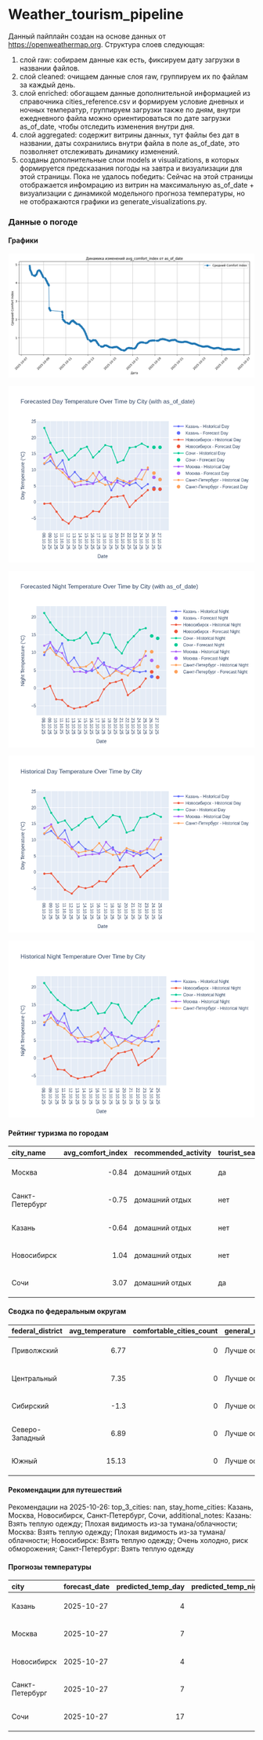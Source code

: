 # Weather_tourism_pipeline
Данный пайплайн создан на основе данных от https://openweathermap.org.
Структура слоев следующая:
  1) слой raw: 
  собираем данные как есть, фиксируем дату загрузки в названии файлов.
  2) слой cleaned:
  очищаем данные слоя raw, группируем их по файлам за каждый день.
  3) слой enriched:
  обогащаем данные дополнительной информацией из справочника cities_reference.csv и формируем условие дневных и ночных температур,
  группируем загрузки также по дням, внутри ежедневного файла можно ориентироваться по дате загрузки as_of_date, чтобы отследить изменения внутри дня.
  4) слой aggregated:
   содержит витрины данных, тут файлы без дат в названии, даты сохранились внутри файла в поле as_of_date, это позволняет отслеживать динамику изменений.
  6) созданы дополнительные слои models и visualizations, в которых формируется предсказания погоды на завтра и визуализации для этой страницы.
  Пока не удалось победить: Сейчас на этой страницы отображается инфомрацию из витрин на максимальную as_of_date + визуализации с динамикой модельного прогноза температуры, 
  но не отображаются графики из generate_visualizations.py.
<!-- WEATHER DATA START -->
### Данные о погоде

#### Графики
![Comfort Index Trend](data/visualizations/comfort_index_trend.png)

![Forecasted Day Temperature](data/visualizations/forecasted_day_temperature.png)

![Forecasted Night Temperature](data/visualizations/forecasted_night_temperature.png)

![Historical Day Temperature](data/visualizations/historical_day_temperature.png)

![Historical Night Temperature](data/visualizations/historical_night_temperature.png)

#### Рейтинг туризма по городам
| city_name       |   avg_comfort_index | recommended_activity   | tourist_season_match   | tourism_season   | tour_recommendation       | as_of_date          |
|:----------------|--------------------:|:-----------------------|:-----------------------|:-----------------|:--------------------------|:--------------------|
| Москва          |               -0.84 | домашний отдых         | да                     | Круглогодично    | домашний отдых в сезон    | 2025-10-26 13:26:00 |
| Санкт-Петербург |               -0.75 | домашний отдых         | нет                    | Май-Сентябрь     | домашний отдых вне сезона | 2025-10-26 13:26:00 |
| Казань          |               -0.64 | домашний отдых         | нет                    | Май-Сентябрь     | домашний отдых вне сезона | 2025-10-26 13:26:00 |
| Новосибирск     |                1.04 | домашний отдых         | нет                    | Июнь-Август      | домашний отдых вне сезона | 2025-10-26 13:26:00 |
| Сочи            |                3.07 | домашний отдых         | да                     | Май-Октябрь      | домашний отдых в сезон    | 2025-10-26 13:26:00 |

#### Сводка по федеральным округам
| federal_district   |   avg_temperature |   comfortable_cities_count | general_recommendation   | as_of_date          |
|:-------------------|------------------:|---------------------------:|:-------------------------|:--------------------|
| Приволжский        |              6.77 |                          0 | Лучше остаться дома      | 2025-10-26 13:26:00 |
| Центральный        |              7.35 |                          0 | Лучше остаться дома      | 2025-10-26 13:26:00 |
| Сибирский          |             -1.3  |                          0 | Лучше остаться дома      | 2025-10-26 13:26:00 |
| Северо-Западный    |              6.89 |                          0 | Лучше остаться дома      | 2025-10-26 13:26:00 |
| Южный              |             15.13 |                          0 | Лучше остаться дома      | 2025-10-26 13:26:00 |

#### Рекомендации для путешествий
Рекомендации на 2025-10-26: top_3_cities: nan, stay_home_cities: Казань, Москва, Новосибирск, Санкт-Петербург, Сочи, additional_notes: Казань: Взять теплую одежду; Плохая видимость из-за тумана/облачности; Москва: Взять теплую одежду; Плохая видимость из-за тумана/облачности; Новосибирск: Взять теплую одежду; Очень холодно, риск обморожения; Санкт-Петербург: Взять теплую одежду

#### Прогнозы температуры
| city            | forecast_date   |   predicted_temp_day |   predicted_temp_night | model_type       | as_of_date          |
|:----------------|:----------------|---------------------:|-----------------------:|:-----------------|:--------------------|
| Казань          | 2025-10-27      |                    4 |                      3 | LinearRegression | 2025-10-26 13:27:02 |
| Москва          | 2025-10-27      |                    7 |                      6 | LinearRegression | 2025-10-26 13:27:02 |
| Новосибирск     | 2025-10-27      |                    4 |                      3 | LinearRegression | 2025-10-26 13:27:02 |
| Санкт-Петербург | 2025-10-27      |                    7 |                      6 | LinearRegression | 2025-10-26 13:27:02 |
| Сочи            | 2025-10-27      |                   17 |                     14 | LinearRegression | 2025-10-26 13:27:02 |


<!-- WEATHER DATA END -->
